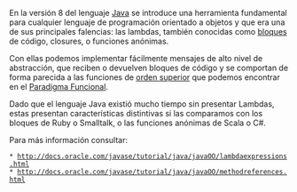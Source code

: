 En la versión 8 del lenguaje [Java](java.md) se introduce una herramienta fundamental para cualquier lenguaje de programación orientado a objetos y que era una de sus principales falencias: las lambdas, también conocidas como [bloques](bloques.md) de código, closures, o funciones anónimas.

Con ellas podemos implementar fácilmente mensajes de alto nivel de abstracción, que reciben o devuelven bloques de código y se comportan de forma parecida a las funciones de [orden superior](orden-superior.md) que podemos encontrar en el [Paradigma Funcional](paradigma-funcional.md).

Dado que el lenguaje Java existió mucho tiempo sin presentar Lambdas, estas presentan características distintivas si las comparamos con los bloques de Ruby o Smalltalk, o las funciones anónimas de Scala o C\#.

Para más información consultar:

`* `[`http://docs.oracle.com/javase/tutorial/java/javaOO/lambdaexpressions.html`](http://docs.oracle.com/javase/tutorial/java/javaOO/lambdaexpressions.html)
`* `[`http://docs.oracle.com/javase/tutorial/java/javaOO/methodreferences.html`](http://docs.oracle.com/javase/tutorial/java/javaOO/methodreferences.html)
